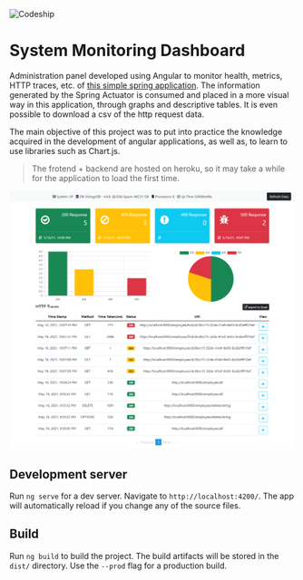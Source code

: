 ![Codeship](https://img.shields.io/codeship/f07fbc24-5e00-4b66-ad2f-d9b76557acfd)

# System Monitoring Dashboard

Administration panel developed using Angular to monitor health, metrics, HTTP traces, etc. of [this simple spring application](https://github.com/amycardoso/employee-manager-backend). 
The information generated by the Spring Actuator is consumed and placed in a more visual way in this application, through graphs and descriptive tables. It is even possible to download a csv of the http request data.

The main objective of this project was to put into practice the knowledge acquired in the development of angular applications, as well as, to learn to use libraries such as Chart.js.

> The frotend + backend are hosted on heroku, so it may take a while for
> the application to load the first time.

![Dashboard Screeshot](https://raw.githubusercontent.com/amycardoso/system-monitoring-dashboard/main/screenshot.png)

## Development server

Run `ng serve` for a dev server. Navigate to `http://localhost:4200/`. The app will automatically reload if you change any of the source files.
 
## Build

Run `ng build` to build the project. The build artifacts will be stored in the `dist/` directory. Use the `--prod` flag for a production build.
